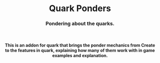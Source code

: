 <h1 align="center">Quark Ponders</h1>
<h3 align="center">Pondering about the quarks.</h3> 
<br/>

<h4 align="center"><b>This is an addon for quark that brings the ponder mechanics from Create to the features in quark, explaining how many of them work with in game examples and explanation.</b></h4>
